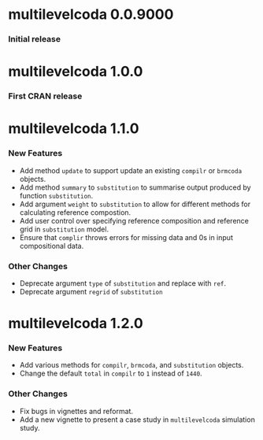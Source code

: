 # multilevelcoda 0.0.9000

### Initial release

# multilevelcoda 1.0.0

### First CRAN release

# multilevelcoda 1.1.0

### New Features

* Add method `update` to support update an existing `compilr` or `brmcoda` objects.
* Add method `summary` to `substitution` to summarise output produced by function `substitution`.
* Add argument `weight` to `substitution` to allow for different methods for calculating reference compostion.
* Add user control over specifying reference composition and reference grid in `substitution` model.
* Ensure that `complir` throws errors for missing data and 0s in input compositional data.

### Other Changes

* Deprecate argument `type` of `substitution` and replace with `ref`.
* Deprecate argument `regrid` of `substitution`

# multilevelcoda 1.2.0

### New Features

* Add various methods for `compilr`, `brmcoda`, and `substitution` objects.
* Change the default `total` in `compilr` to `1` instead of `1440`.

### Other Changes

* Fix bugs in vignettes and reformat.
* Add a new vignette to present a case study in `multilevelcoda` simulation study.